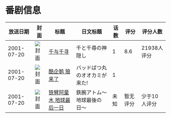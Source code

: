 # 番剧信息

|放送日期|封面|标题|日文标题|话数|评分|评分人数|
|---|---|---|---|---|---|---|
|2001-07-20|![封面](https://lain.bgm.tv/pic/cover/c/9d/fc/311_GAg3x.jpg)|[千与千寻](https://bangumi.tv/subject/311)|千と千尋の神隠し|1|8.6|21938人评分|
|2001-07-20|![封面](https://lain.bgm.tv/pic/cover/c/c0/f7/316629_5xkY0.jpg)|[酷企鹅 狼来了](https://bangumi.tv/subject/316629)|バッドばつ丸のオオカミが来た!|1|||
|2001-07-20|![封面](https://lain.bgm.tv/pic/cover/c/88/1c/425942_JVFGc.jpg)|[铁臂阿童木 地球最后一日](https://bangumi.tv/subject/425942)|鉄腕アトム〜地球最後の日〜|未知|暂无评分|少于10人评分|
